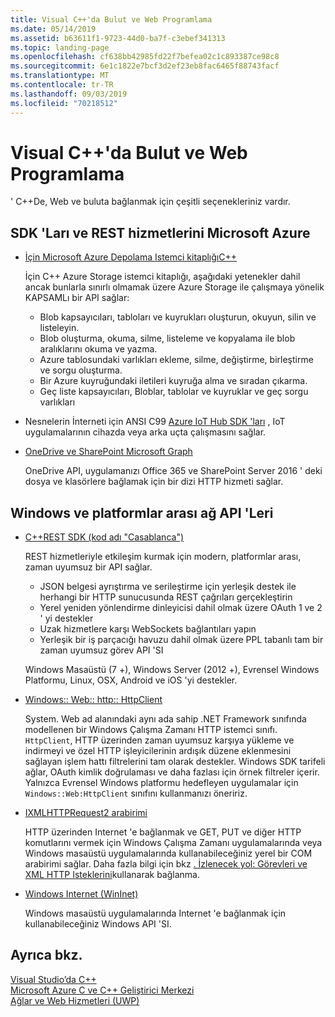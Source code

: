 ```yaml
---
title: Visual C++'da Bulut ve Web Programlama
ms.date: 05/14/2019
ms.assetid: b63611f1-9723-44d0-ba7f-c3ebef341313
ms.topic: landing-page
ms.openlocfilehash: cf638bb42985fd22f7befea02c1c893387ce98c8
ms.sourcegitcommit: 6e1c1822e7bcf3d2ef23eb8fac6465f88743facf
ms.translationtype: MT
ms.contentlocale: tr-TR
ms.lasthandoff: 09/03/2019
ms.locfileid: "70218512"
---
```

# <a name="cloud-and-web-programming-in-visual-c"></a>Visual C++'da Bulut ve Web Programlama

' C++De, Web ve buluta bağlanmak için çeşitli seçenekleriniz vardır.

## <a name="microsoft-azure-sdks-and-rest-services"></a>SDK 'Ları ve REST hizmetlerini Microsoft Azure

- [İçin Microsoft Azure Depolama Istemci kitaplığıC++](https://azure.github.io/azure-storage-cpp/)

  İçin C++ Azure Storage istemci kitaplığı, aşağıdaki yetenekler dahil ancak bunlarla sınırlı olmamak üzere Azure Storage ile çalışmaya yönelik KAPSAMLı bir API sağlar:

  - Blob kapsayıcıları, tabloları ve kuyrukları oluşturun, okuyun, silin ve listeleyin.
  - Blob oluşturma, okuma, silme, listeleme ve kopyalama ile blob aralıklarını okuma ve yazma.
  - Azure tablosundaki varlıkları ekleme, silme, değiştirme, birleştirme ve sorgu oluşturma.
  - Bir Azure kuyruğundaki iletileri kuyruğa alma ve sıradan çıkarma.
  - Geç liste kapsayıcıları, Bloblar, tablolar ve kuyruklar ve geç sorgu varlıkları

- Nesnelerin İnterneti için ANSI C99 [Azure IoT Hub SDK 'ları](/azure/iot-hub/iot-hub-devguide-sdks) , IoT uygulamalarının cihazda veya arka uçta çalışmasını sağlar.

- [OneDrive ve SharePoint Microsoft Graph](https://dev.onedrive.com/README.htm)

  OneDrive API, uygulamanızı Office 365 ve SharePoint Server 2016 ' deki dosya ve klasörlere bağlamak için bir dizi HTTP hizmeti sağlar.

## <a name="windows-and-cross-platform-networking-apis"></a>Windows ve platformlar arası ağ API 'Leri

- [C++REST SDK (kod adı "Casablanca")](https://github.com/Microsoft/cpprestsdk)

  REST hizmetleriyle etkileşim kurmak için modern, platformlar arası, zaman uyumsuz bir API sağlar.

  - JSON belgesi ayrıştırma ve serileştirme için yerleşik destek ile herhangi bir HTTP sunucusunda REST çağrıları gerçekleştirin
  - Yerel yeniden yönlendirme dinleyicisi dahil olmak üzere OAuth 1 ve 2 ' yi destekler
  - Uzak hizmetlere karşı WebSockets bağlantıları yapın
  - Yerleşik bir iş parçacığı havuzu dahil olmak üzere PPL tabanlı tam bir zaman uyumsuz görev API 'SI

  Windows Masaüstü (7 +), Windows Server (2012 +), Evrensel Windows Platformu, Linux, OSX, Android ve iOS 'yi destekler.

- [Windows:: Web:: http:: HttpClient](/uwp/api/windows.web.http.httpclient)

  System. Web ad alanındaki aynı ada sahip .NET Framework sınıfında modellenen bir Windows Çalışma Zamanı HTTP istemci sınıfı. `HttpClient`, HTTP üzerinden zaman uyumsuz karşıya yükleme ve indirmeyi ve özel HTTP işleyicilerinin ardışık düzene eklenmesini sağlayan işlem hattı filtrelerini tam olarak destekler. Windows SDK tarifeli ağlar, OAuth kimlik doğrulaması ve daha fazlası için örnek filtreler içerir. Yalnızca Evrensel Windows platformu hedefleyen uygulamalar için `Windows::Web:HttpClient` sınıfını kullanmanızı öneririz.

- [IXMLHTTPRequest2 arabirimi](/windows/win32/api/msxml6/nn-msxml6-ixmlhttprequest2)

  HTTP üzerinden Internet 'e bağlanmak ve GET, PUT ve diğer HTTP komutlarını vermek için Windows Çalışma Zamanı uygulamalarında veya Windows masaüstü uygulamalarında kullanabileceğiniz yerel bir COM arabirimi sağlar. Daha fazla bilgi için bkz [. İzlenecek yol: Görevleri ve XML HTTP Isteklerini](../parallel/concrt/walkthrough-connecting-using-tasks-and-xml-http-requests.md)kullanarak bağlanma.

- [Windows Internet (WinInet)](/windows/win32/WinInet/portal)

  Windows masaüstü uygulamalarında Internet 'e bağlanmak için kullanabileceğiniz Windows API 'SI.

## <a name="see-also"></a>Ayrıca bkz.

[Visual Studio’da C++](../overview/visual-cpp-in-visual-studio.md) <br/>
[Microsoft Azure C ve C++ Geliştirici Merkezi](https://azure.microsoft.com/develop/cpp/) <br/>
[Ağlar ve Web Hizmetleri (UWP)](/windows/uwp/networking/)
